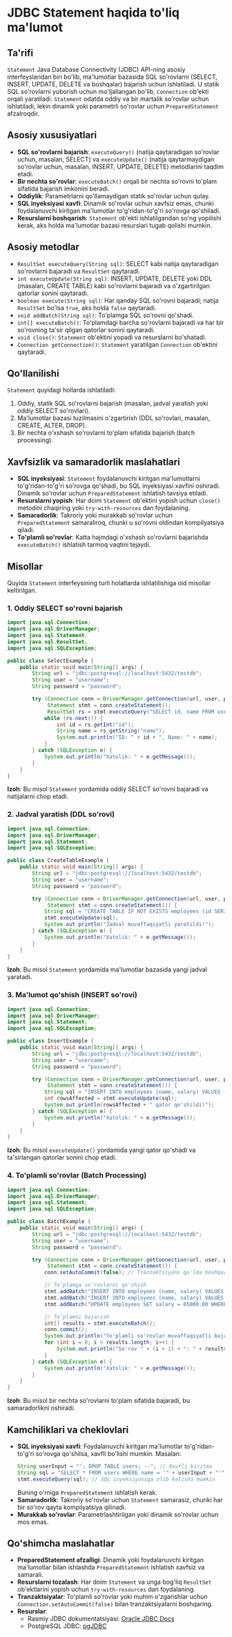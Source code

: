 # JDBC Statement haqida to'liq ma'lumot

## Ta'rifi
`Statement` Java Database Connectivity (JDBC) API-ning asosiy interfeyslaridan biri bo'lib, ma'lumotlar bazasida SQL so'rovlarni (SELECT, INSERT, UPDATE, DELETE va boshqalar) bajarish uchun ishlatiladi. U statik SQL so'rovlarni yuborish uchun mo'ljallangan bo'lib, `Connection` ob'ekti orqali yaratiladi. `Statement` odatda oddiy va bir martalik so'rovlar uchun ishlatiladi, lekin dinamik yoki parametrli so'rovlar uchun `PreparedStatement` afzalroqdir.

## Asosiy xususiyatlari
- **SQL so'rovlarni bajarish**: `executeQuery()` (natija qaytaradigan so'rovlar uchun, masalan, SELECT) va `executeUpdate()` (natija qaytarmaydigan so'rovlar uchun, masalan, INSERT, UPDATE, DELETE) metodlarini taqdim etadi.
- **Bir nechta so'rovlar**: `executeBatch()` orqali bir nechta so'rovni to'plam sifatida bajarish imkonini beradi.
- **Oddiylik**: Parametrlarni qo'llamaydigan statik so'rovlar uchun qulay.
- **SQL inyeksiyasi xavfi**: Dinamik so'rovlar uchun xavfsiz emas, chunki foydalanuvchi kiritgan ma'lumotlar to'g'ridan-to'g'ri so'rovga qo'shiladi.
- **Resurslarni boshqarish**: `Statement` ob'ekti ishlatilgandan so'ng yopilishi kerak, aks holda ma'lumotlar bazasi resurslari tugab qolishi mumkin.

## Asosiy metodlar
- `ResultSet executeQuery(String sql)`: SELECT kabi natija qaytaradigan so'rovlarni bajaradi va `ResultSet` qaytaradi.
- `int executeUpdate(String sql)`: INSERT, UPDATE, DELETE yoki DDL (masalan, CREATE TABLE) kabi so'rovlarni bajaradi va o'zgartirilgan qatorlar sonini qaytaradi.
- `boolean execute(String sql)`: Har qanday SQL so'rovni bajaradi; natija `ResultSet` bo'lsa `true`, aks holda `false` qaytaradi.
- `void addBatch(String sql)`: To'plamga SQL so'rovni qo'shadi.
- `int[] executeBatch()`: To'plamdagi barcha so'rovlarni bajaradi va har bir so'rovning ta'sir qilgan qatorlar sonini qaytaradi.
- `void close()`: `Statement` ob'ektini yopadi va resurslarni bo'shatadi.
- `Connection getConnection()`: `Statement` yaratilgan `Connection` ob'ektini qaytaradi.

## Qo'llanilishi
`Statement` quyidagi hollarda ishlatiladi:
1. Oddiy, statik SQL so'rovlarni bajarish (masalan, jadval yaratish yoki oddiy SELECT so'rovlari).
2. Ma'lumotlar bazasi tuzilmasini o'zgartirish (DDL so'rovlari, masalan, CREATE, ALTER, DROP).
3. Bir nechta o'xshash so'rovlarni to'plam sifatida bajarish (batch processing).

## Xavfsizlik va samaradorlik maslahatlari
- **SQL inyeksiyasi**: `Statement` foydalanuvchi kiritgan ma'lumotlarni to'g'ridan-to'g'ri so'rovga qo'shadi, bu SQL inyeksiyasi xavfini oshiradi. Dinamik so'rovlar uchun `PreparedStatement` ishlatish tavsiya etiladi.
- **Resurslarni yopish**: Har doim `Statement` ob'ektini yopish uchun `close()` metodini chaqiring yoki `try-with-resources` dan foydalaning.
- **Samaradorlik**: Takroriy yoki murakkab so'rovlar uchun `PreparedStatement` samaraliroq, chunki u so'rovni oldindan kompilyatsiya qiladi.
- **To'plamli so'rovlar**: Katta hajmdagi o'xshash so'rovlarni bajarishda `executeBatch()` ishlatish tarmoq vaqtini tejaydi.

## Misollar
Quyida `Statement` interfeysining turli holatlarda ishlatilishiga oid misollar keltirilgan.

### 1. Oddiy SELECT so'rovni bajarish
```java
import java.sql.Connection;
import java.sql.DriverManager;
import java.sql.Statement;
import java.sql.ResultSet;
import java.sql.SQLException;

public class SelectExample {
    public static void main(String[] args) {
        String url = "jdbc:postgresql://localhost:5432/testdb";
        String user = "username";
        String password = "password";

        try (Connection conn = DriverManager.getConnection(url, user, password);
             Statement stmt = conn.createStatement();
             ResultSet rs = stmt.executeQuery("SELECT id, name FROM users")) {
            while (rs.next()) {
                int id = rs.getInt("id");
                String name = rs.getString("name");
                System.out.println("ID: " + id + ", Name: " + name);
            }
        } catch (SQLException e) {
            System.out.println("Xatolik: " + e.getMessage());
        }
    }
}
```
**Izoh**: Bu misol `Statement` yordamida oddiy SELECT so'rovni bajaradi va natijalarni chop etadi.

### 2. Jadval yaratish (DDL so'rovi)
```java
import java.sql.Connection;
import java.sql.DriverManager;
import java.sql.Statement;
import java.sql.SQLException;

public class CreateTableExample {
    public static void main(String[] args) {
        String url = "jdbc:postgresql://localhost:5432/testdb";
        String user = "username";
        String password = "password";

        try (Connection conn = DriverManager.getConnection(url, user, password);
             Statement stmt = conn.createStatement()) {
            String sql = "CREATE TABLE IF NOT EXISTS employees (id SERIAL PRIMARY KEY, name VARCHAR(50), salary DECIMAL(10,2))";
            stmt.executeUpdate(sql);
            System.out.println("Jadval muvaffaqiyatli yaratildi!");
        } catch (SQLException e) {
            System.out.println("Xatolik: " + e.getMessage());
        }
    }
}
```
**Izoh**: Bu misol `Statement` yordamida ma'lumotlar bazasida yangi jadval yaratadi.

### 3. Ma'lumot qo'shish (INSERT so'rovi)
```java
import java.sql.Connection;
import java.sql.DriverManager;
import java.sql.Statement;
import java.sql.SQLException;

public class InsertExample {
    public static void main(String[] args) {
        String url = "jdbc:postgresql://localhost:5432/testdb";
        String user = "username";
        String password = "password";

        try (Connection conn = DriverManager.getConnection(url, user, password);
             Statement stmt = conn.createStatement()) {
            String sql = "INSERT INTO employees (name, salary) VALUES ('Ali', 50000.00)";
            int rowsAffected = stmt.executeUpdate(sql);
            System.out.println(rowsAffected + " qator qo'shildi!");
        } catch (SQLException e) {
            System.out.println("Xatolik: " + e.getMessage());
        }
    }
}
```
**Izoh**: Bu misol `executeUpdate()` yordamida yangi qator qo'shadi va ta'sirlangan qatorlar sonini chop etadi.

### 4. To'plamli so'rovlar (Batch Processing)
```java
import java.sql.Connection;
import java.sql.DriverManager;
import java.sql.Statement;
import java.sql.SQLException;

public class BatchExample {
    public static void main(String[] args) {
        String url = "jdbc:postgresql://localhost:5432/testdb";
        String user = "username";
        String password = "password";

        try (Connection conn = DriverManager.getConnection(url, user, password);
             Statement stmt = conn.createStatement()) {
            conn.setAutoCommit(false); // Tranzaktsiyani qo'lda boshqarish

            // To'plamga so'rovlarni qo'shish
            stmt.addBatch("INSERT INTO employees (name, salary) VALUES ('Vali', 60000.00)");
            stmt.addBatch("INSERT INTO employees (name, salary) VALUES ('Sardor', 55000.00)");
            stmt.addBatch("UPDATE employees SET salary = 65000.00 WHERE name = 'Ali'");

            // To'plamni bajarish
            int[] results = stmt.executeBatch();
            conn.commit();
            System.out.println("To'plamli so'rovlar muvaffaqiyatli bajarildi!");
            for (int i = 0; i < results.length; i++) {
                System.out.println("So'rov " + (i + 1) + ": " + results[i] + " qator o'zgartirildi");
            }
        } catch (SQLException e) {
            System.out.println("Xatolik: " + e.getMessage());
        }
    }
}
```
**Izoh**: Bu misol bir nechta so'rovlarni to'plam sifatida bajaradi, bu samaradorlikni oshiradi.

## Kamchiliklari va cheklovlari
- **SQL inyeksiyasi xavfi**: Foydalanuvchi kiritgan ma'lumotlar to'g'ridan-to'g'ri so'rovga qo'shilsa, xavfli bo'lishi mumkin. Masalan:
  ```java
  String userInput = "'; DROP TABLE users; --"; // Xavfli kiritma
  String sql = "SELECT * FROM users WHERE name = '" + userInput + "'";
  stmt.executeQuery(sql); // SQL inyeksiyasiga olib kelishi mumkin
  ```
  Buning o'rniga `PreparedStatement` ishlatish kerak.
- **Samaradorlik**: Takroriy so'rovlar uchun `Statement` samarasiz, chunki har bir so'rov qayta kompilyatsiya qilinadi.
- **Murakkab so'rovlar**: Parametrlashtirilgan yoki dinamik so'rovlar uchun mos emas.

## Qo'shimcha maslahatlar
- **PreparedStatement afzalligi**: Dinamik yoki foydalanuvchi kiritgan ma'lumotlar bilan ishlashda `PreparedStatement` ishlatish xavfsiz va samarali.
- **Resurslarni tozalash**: Har doim `Statement` va unga bog'liq `ResultSet` ob'ektlarini yopish uchun `try-with-resources` dan foydalaning.
- **Tranzaktsiyalar**: To'plamli so'rovlar yoki muhim o'zgarishlar uchun `Connection.setAutoCommit(false)` bilan tranzaktsiyalarni boshqaring.
- **Resurslar**:
  - Rasmiy JDBC dokumentatsiyasi: [Oracle JDBC Docs](https://docs.oracle.com/en/java/javase/17/docs/api/java.sql/javax/sql/package-summary.html)
  - PostgreSQL JDBC: [pgJDBC](https://jdbc.postgresql.org/)
